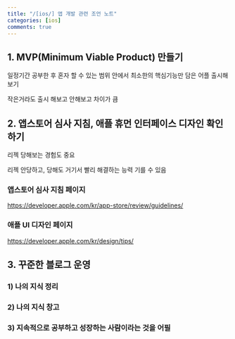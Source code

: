 ```yaml
---
title: "/[ios/] 앱 개발 관련 조언 노트"
categories: [ios]
comments: true
---
```


## 1. MVP(Minimum Viable Product) 만들기

일정기간 공부한 후 혼자 할 수 있는 범위 안에서 최소한의 핵심기능만 담은 어플 출시해보기

작은거라도 출시 해보고 안해보고 차이가 큼


## 2. 앱스토어 심사 지침, 애플 휴먼 인터페이스 디자인 확인하기

리젝 당해보는 경험도 중요

리젝 안당하고, 당해도 거기서 빨리 해결하는 능력 기를 수 있음

### 앱스토어 심사 지침 페이지
https://developer.apple.com/kr/app-store/review/guidelines/

### 애플 UI 디자인 페이지
https://developer.apple.com/kr/design/tips/


## 3. 꾸준한 블로그 운영

### 1) 나의 지식 정리

### 2) 나의 지식 창고

### 3) 지속적으로 공부하고 성장하는 사람이라는 것을 어필

